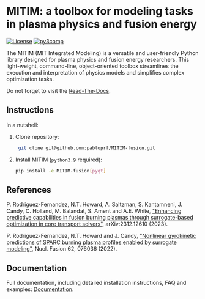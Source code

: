 MITIM: a toolbox for modeling tasks in plasma physics and fusion energy
=======================================================================

[![License](https://img.shields.io/badge/license-MIT-green.svg)](docs/LICENSE)
[![py3comp](https://img.shields.io/badge/py3-compatible-brightgreen.svg)](https://img.shields.io/badge/py3-compatible-brightgreen.svg)

The MITIM (MIT Integrated Modeling) is a versatile and user-friendly Python library designed for plasma physics and fusion energy researchers. This light-weight, command-line, object-oriented toolbox streamlines the execution and interpretation of physics models and simplifies complex optimization tasks.

Do not forget to visit the [Read-The-Docs](https://mitim-fusion.readthedocs.io).

Instructions
------------

In a nutshell:

1. Clone repository:
    ```bash
     git clone git@github.com:pabloprf/MITIM-fusion.git
    ```

2. Install MITIM (``python3.9`` required):
    ```bash
    pip install -e MITIM-fusion[pyqt]
    ```

References
----------

P. Rodriguez-Fernandez, N.T. Howard, A. Saltzman, S. Kantamneni, J. Candy, C. Holland, M. Balandat, S. Ament and A.E. White, ["Enhancing predictive capabilities in fusion burning plasmas through surrogate-based optimization in core transport solvers"](https://arxiv.org/abs/2312.12610), arXiv:2312.12610 (2023).

P. Rodriguez-Fernandez, N.T. Howard and J. Candy, ["Nonlinear gyrokinetic predictions of SPARC burning plasma profiles enabled by surrogate modeling"](https://iopscience.iop.org/article/10.1088/1741-4326/ac64b2), Nucl. Fusion 62, 076036 (2022).


Documentation
-------------

Full documentation, including detailed installation instructions, FAQ and examples: [Documentation](https://mitim-fusion.readthedocs.io).